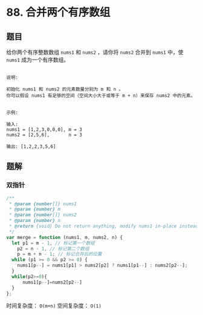 # 88. 合并两个有序数组

## 题目

给你两个有序整数数组 `nums1` 和 `nums2` ，请你将 `nums2` 合并到 `nums1` 中，使 `nums1` 成为一个有序数组。

```auto

说明:

初始化 nums1 和 nums2 的元素数量分别为 m 和 n 。
你可以假设 nums1 有足够的空间（空间大小大于或等于 m + n）来保存 nums2 中的元素。
 

示例:

输入:
nums1 = [1,2,3,0,0,0], m = 3
nums2 = [2,5,6],       n = 3

输出: [1,2,2,3,5,6]
```

## 题解

### 双指针

```JavaScript
/**
 * @param {number[]} nums1
 * @param {number} m
 * @param {number[]} nums2
 * @param {number} n
 * @return {void} Do not return anything, modify nums1 in-place instead.
 */
var merge = function (nums1, m, nums2, n) {
  let p1 = m - 1, // 标记第一个数组
    p2 = n - 1, // 标记第二个数组
    p = m + n - 1; // 标记合并后的位置
  while (p1 >= 0 && p2 >= 0) {
    nums1[p--] = nums1[p1] > nums2[p2] ? nums1[p1--] : nums2[p2--];
  }
  while(p2>=0){
      nums1[p--]=nums2[p2--]
  }
};

```

时间复杂度： `O(m+n)`
空间复杂度： `O(1)`
